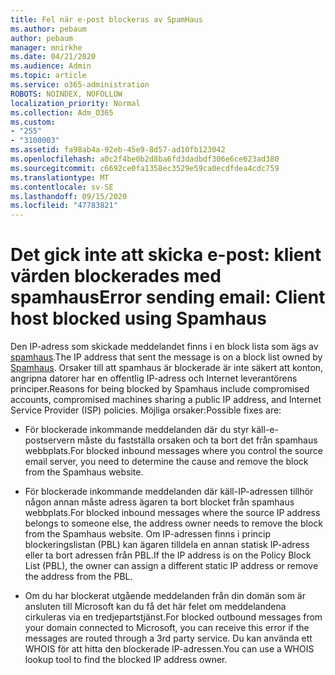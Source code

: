 ```yaml
---
title: Fel när e-post blockeras av SpamHaus
ms.author: pebaum
author: pebaum
manager: mnirkhe
ms.date: 04/21/2020
ms.audience: Admin
ms.topic: article
ms.service: o365-administration
ROBOTS: NOINDEX, NOFOLLOW
localization_priority: Normal
ms.collection: Adm_O365
ms.custom:
- "255"
- "3100003"
ms.assetid: fa98ab4a-92eb-45e9-8d57-ad10fb123042
ms.openlocfilehash: a0c2f4be0b2d8ba6fd3dadbdf306e6ce623ad380
ms.sourcegitcommit: c6692ce0fa1358ec3529e59ca0ecdfdea4cdc759
ms.translationtype: MT
ms.contentlocale: sv-SE
ms.lasthandoff: 09/15/2020
ms.locfileid: "47783821"
---
```

# <a name="error-sending-email-client-host-blocked-using-spamhaus"></a><span data-ttu-id="1e5d1-102">Det gick inte att skicka e-post: klient värden blockerades med spamhaus</span><span class="sxs-lookup"><span data-stu-id="1e5d1-102">Error sending email: Client host blocked using Spamhaus</span></span>

<span data-ttu-id="1e5d1-103">Den IP-adress som skickade meddelandet finns i en block lista som ägs av [spamhaus](https://go.microsoft.com/fwlink/p/?linkid=123245).</span><span class="sxs-lookup"><span data-stu-id="1e5d1-103">The IP address that sent the message is on a block list owned by [Spamhaus](https://go.microsoft.com/fwlink/p/?linkid=123245).</span></span> <span data-ttu-id="1e5d1-104">Orsaker till att spamhaus är blockerade är inte säkert att konton, angripna datorer har en offentlig IP-adress och Internet leverantörens principer.</span><span class="sxs-lookup"><span data-stu-id="1e5d1-104">Reasons for being blocked by Spamhaus include compromised accounts, compromised machines sharing a public IP address, and Internet Service Provider (ISP) policies.</span></span> <span data-ttu-id="1e5d1-105">Möjliga orsaker:</span><span class="sxs-lookup"><span data-stu-id="1e5d1-105">Possible fixes are:</span></span>
  
- <span data-ttu-id="1e5d1-106">För blockerade inkommande meddelanden där du styr käll-e-postservern måste du fastställa orsaken och ta bort det från spamhaus webbplats.</span><span class="sxs-lookup"><span data-stu-id="1e5d1-106">For blocked inbound messages where you control the source email server, you need to determine the cause and remove the block from the Spamhaus website.</span></span>

- <span data-ttu-id="1e5d1-107">För blockerade inkommande meddelanden där käll-IP-adressen tillhör någon annan måste adress ägaren ta bort blocket från spamhaus webbplats.</span><span class="sxs-lookup"><span data-stu-id="1e5d1-107">For blocked inbound messages where the source IP address belongs to someone else, the address owner needs to remove the block from the Spamhaus website.</span></span> <span data-ttu-id="1e5d1-108">Om IP-adressen finns i princip blockeringslistan (PBL) kan ägaren tilldela en annan statisk IP-adress eller ta bort adressen från PBL.</span><span class="sxs-lookup"><span data-stu-id="1e5d1-108">If the IP address is on the Policy Block List (PBL), the owner can assign a different static IP address or remove the address from the PBL.</span></span>

- <span data-ttu-id="1e5d1-109">Om du har blockerat utgående meddelanden från din domän som är ansluten till Microsoft kan du få det här felet om meddelandena cirkuleras via en tredjepartstjänst.</span><span class="sxs-lookup"><span data-stu-id="1e5d1-109">For blocked outbound messages from your domain connected to Microsoft, you can receive this error if the messages are routed through a 3rd party service.</span></span> <span data-ttu-id="1e5d1-110">Du kan använda ett WHOIS för att hitta den blockerade IP-adressen.</span><span class="sxs-lookup"><span data-stu-id="1e5d1-110">You can use a WHOIS lookup tool to find the blocked IP address owner.</span></span>
